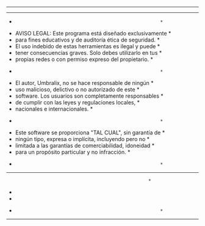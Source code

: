 ************************************************************
*  ************************************************************
*                                                          *
*  AVISO LEGAL: Este programa está diseñado exclusivamente  *
*  para fines educativos y de auditoría ética de seguridad. *
*  El uso indebido de estas herramientas es ilegal y puede  *
*  tener consecuencias graves. Solo debes utilizarlo en tus *
*  propias redes o con permiso expreso del propietario.     *
*                                                          *
*  El autor, Umbralix, no se hace responsable de ningún     *
*  uso malicioso, delictivo o no autorizado de este         *
*  software. Los usuarios son completamente responsables    *
*  de cumplir con las leyes y regulaciones locales,         *
*  nacionales e internacionales.                           *
*                                                          *
*  Este software se proporciona "TAL CUAL", sin garantía de *
*  ningún tipo, expresa o implícita, incluyendo pero no     *
*  limitada a las garantías de comerciabilidad, idoneidad   *
*  para un propósito particular y no infracción.           *
*                                                          *
************************************************************
                                                        *
*  
*       
*                                                          *
************************************************************
